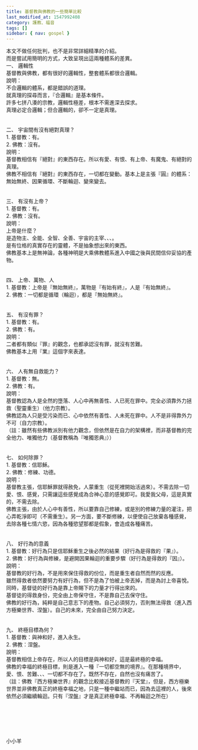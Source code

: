 ```yaml
---
title: 基督教與佛教的一些簡單比較
last_modified_at: 1547992408
category: 護教、福音
tags: []
sidebar: { nav: gospel }
---
```


<p>本文不做任何批判，也不是非常詳細精準的介紹。<br/>而是嘗試用簡明的方式，大致呈現出這兩種體系的差異。<br/><!--more-->一、	邏輯性<br/>基督教與佛教，都有很好的邏輯性，整套體系都很合邏輯。<br/>說明：<br/>不合邏輯的體系，都是錯誤的道理。<br/>就真理的探尋而言，『合邏輯』是基本條件。<br/>許多七拼八湊的宗教，邏輯性極差，根本不需進深去探求。<br/>真理必定合邏輯；但合邏輯的，卻不一定是真理。<br/><br/><br/>二、	宇宙間有沒有絕對真理？<br/>1.	基督教：有。<br/>2.	佛教：沒有。<br/>說明：<br/>基督教相信有『絕對』的東西存在。所以有愛、有恨、有上帝、有魔鬼、有絕對的真理。<br/>佛教不相信有『絕對』的東西存在，一切都在變動。基本上是主張『圓』的體系：無始無終、因果循環、不斷輪迴、變來變去。<br/><br/><br/>三、	有沒有上帝？<br/>1.	基督教：有。<br/>2.	佛教：沒有。<br/>說明：<br/>上帝是什麼？<br/>是造物主、全能、全智、全善、宇宙的主宰、、、。<br/>是有位格的真實存在的靈體，不是抽象想出來的東西。<br/>佛教基本上是無神論，各種神明是大乘佛教體系進入中國之後與民間信仰妥協的產物。<br/><br/><br/>四、	上帝、萬物、人<br/>1.	基督教：上帝是『無始無終』，萬物是『有始有終』，人是『有始無終』。<br/>2.	佛教：一切都是循環（輪迴），都是『無始無終』。<br/><br/><br/>五、	有沒有罪？<br/>1.	基督教：有。<br/>2.	佛教：有。<br/>說明：<br/>二者都有類似『罪』的觀念，也都承認沒有罪，就沒有苦難。<br/>佛教基本上用『業』這個字來表達。<br/><br/><br/>六、	人有無自救能力？<br/>1.	基督教：無。<br/>2.	佛教：有。<br/>說明：<br/>基督教認為人是全然的墮落、人心中再無善性、人已死在罪中。完全必須靠外力拯救（聖靈重生）（他力宗教）。<br/>佛教認為人只是受污染而已、心中依然有善性、人未死在罪中。人不是非得靠外力不可（自力宗教）。<br/>（註：雖然有些佛教派別有他力觀念，但依然是在自力的架構裡，而非基督教的完全他力、唯獨他力（基督教稱為『唯獨恩典』））<br/><br/><br/>七、	如何除罪？<br/>1.	基督教：信耶穌。<br/>2.	佛教：修練、功德。<br/>說明：<br/>基督教主張，信耶穌罪就得赦免，人蒙重生（從死裡開始活過來）。不需去除一切愛、恨、感覺，只需讓這些感覺成為合神心意的感覺即可。我愛我父母，這是真實的，不需去除。<br/>佛教主張，由於人心中有善性，所以要靠自己修練，或是別的修練力量的灌注，把心弄乾淨即可（不需重生）。另一方面，要不斷修練，以便使自己放棄各種感覺，去除各種七情六慾，因為各種慾望那都是假象，會造成各種痛苦。<br/><br/><br/>八、	好行為的意義<br/>1.	基督教：好行為只是信耶穌重生之後必然的結果（好行為是得救的『果』）。<br/>2.	佛教：好行為與修練，是避開因果輪迴的重要步驟（好行為是得救的『因』）。<br/>說明：<br/>基督教的好行為，不是用來保住得救的份位，而是重生者自然而然的反應。<br/>雖然得救者依然要努力有好行為，但不是為了怕被上帝丟掉，而是為討上帝喜悅。<br/>同時，基督徒的好行為是靠上帝賜下的力量才行得出來的。<br/>基督徒的得救身份，完全由上帝保守住，不是靠自己去保守住。<br/>佛教的好行為，純粹是自己意志下的產物。自己必須努力，否則無法得救（進入西方極樂世界、涅盤）。自己的未來，完全由自己努力決定。<br/><br/><br/>九、	終極目標為何？<br/>1.	基督教：與神和好，進入永生。<br/>2.	佛教：涅盤。<br/>說明：<br/>基督教相信上帝存在，所以人的目標是與神和好，這是最終極的幸福。<br/>佛教的幸福的終極目標，則是進入一種『一切都空無的境界』。在那種境界中，愛、恨、苦難、、、一切都不存在了。既然不存在，自然也沒有痛苦了。<br/>（註：佛教『西方極樂世界』的觀念比較接近基督教的『天堂』，但是，西方極樂世界並非佛教真正的終極幸福之地，只是一種中繼站而已，因為去這裡的人，後來依然必須繼續輪迴。只有『涅盤』才是真正終極幸福、不再輪迴之所在）<br/><br/><br/><br/><br/><br/><br/>小小羊
</p>
